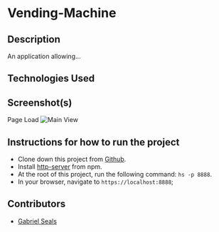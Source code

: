 # Vending-Machine

## Description

An application allowing...

## Technologies Used


## Screenshot(s)

Page Load
![Main View](https://cdn.pixabay.com/photo/2017/08/04/05/37/coming-soon-2579123_960_720.jpg)


## Instructions for how to run the project

* Clone down this project from [Github](https://github.com/gseals/vending-machine).
* Install [http-server](https://www.npmjs.com/package/http-server) from npm.
* At the root of this project, run the following command: `hs -p 8888`.
* In your browser, navigate to `https://localhost:8888`;

## Contributors

* [Gabriel Seals](https://github.com/gseals)
